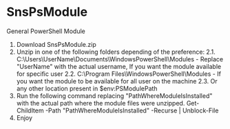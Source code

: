 # SnsPsModule
General PowerShell Module

1. Download SnsPsModule.zip
2. Unzip in one of the following folders depending of the preference:
2.1. C:\Users\UserName\Documents\WindowsPowerShell\Modules - Replace "UserName" with the actual username, If you want the module available for specific user
2.2. C:\Program Files\WindowsPowerShell\Modules - If you want the module to be available for all user on the machine
2.3. Or any other location present in $env:PSModulePath
3. Run the following command replacing "PathWhereModuleIsInstalled" with the actual path where the module files were unzipped.
Get-ChildItem -Path "PathWhereModuleIsInstalled" -Recurse | Unblock-File
4. Enjoy
